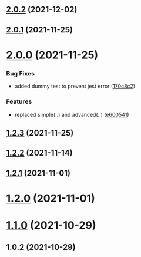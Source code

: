 ## [2.0.2](https://github.com/teroneko/redux-saga-promise/compare/2.0.1...2.0.2) (2021-12-02)



## [2.0.1](https://github.com/teroneko/redux-saga-promise/compare/2.0.0...2.0.1) (2021-11-25)



# [2.0.0](https://github.com/teroneko/redux-saga-promise/compare/1.2.3...2.0.0) (2021-11-25)


### Bug Fixes

* added dummy test to prevent jest error ([170c8c2](https://github.com/teroneko/redux-saga-promise/commit/170c8c2298e9261b27b80199d83a5874acd93d14))


### Features

* replaced simple(..) and advanced(..) ([e600541](https://github.com/teroneko/redux-saga-promise/commit/e600541b38fb60da04b7d006f8523ab58d0f2817))



## [1.2.3](https://github.com/teroneko/redux-saga-promise/compare/1.2.2...1.2.3) (2021-11-25)



## [1.2.2](https://github.com/teroneko/redux-saga-promise/compare/1.2.1...1.2.2) (2021-11-14)



## [1.2.1](https://github.com/teroneko/redux-saga-promise/compare/1.2.0...1.2.1) (2021-11-01)



# [1.2.0](https://github.com/teroneko/redux-saga-promise/compare/1.1.0...1.2.0) (2021-11-01)



# [1.1.0](https://github.com/teroneko/redux-saga-promise/compare/1.0.2...1.1.0) (2021-10-29)



## 1.0.2 (2021-10-29)



